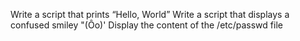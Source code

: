 Write a script that prints “Hello, World”
Write a script that displays a confused smiley "(Ôo)'
Display the content of the /etc/passwd file
